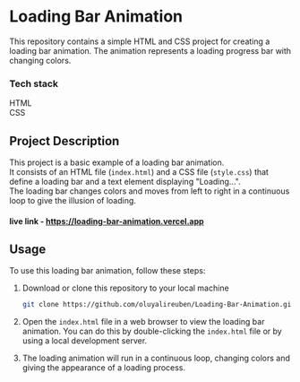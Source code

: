 # Loading Bar Animation 

This repository contains a simple HTML and CSS project for creating a loading bar animation. The animation represents a loading progress bar with changing colors.

### Tech stack
HTML <br>
CSS

## Project Description
This project is a basic example of a loading bar animation. <br>
It consists of an HTML file (`index.html`) and a CSS file (`style.css`) that define a loading bar and a text element displaying "Loading...". <br>The loading bar changes colors and moves from left to right in a continuous loop to give the illusion of loading.


#### live link - https://loading-bar-animation.vercel.app

## Usage

To use this loading bar animation, follow these steps:

1. Download or clone this repository to your local machine
   ```bash
   git clone https://github.com/oluyalireuben/Loading-Bar-Animation.git

3. Open the `index.html` file in a web browser to view the loading bar animation. You can do this by double-clicking the `index.html` file or by using a local development server.

4. The loading animation will run in a continuous loop, changing colors and giving the appearance of a loading process.

